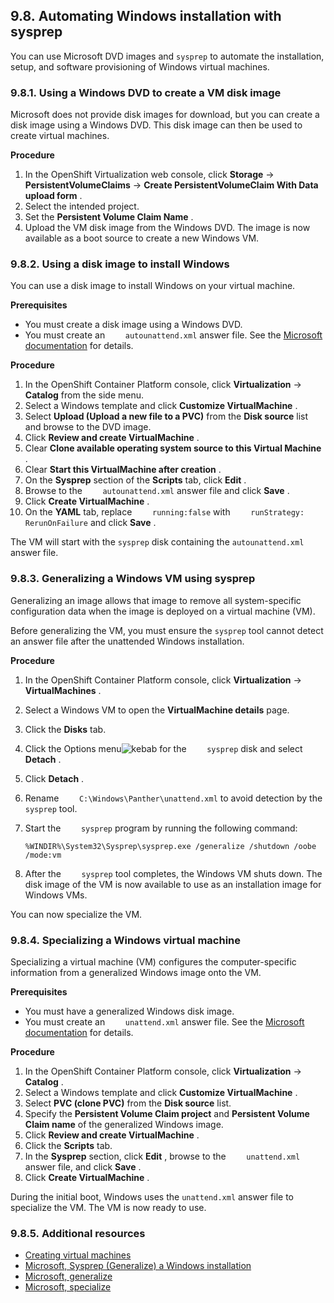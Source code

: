 ## 9.8. Automating Windows installation with sysprep




You can use Microsoft DVD images and `sysprep` to automate the installation, setup, and software provisioning of Windows virtual machines.

### 9.8.1. Using a Windows DVD to create a VM disk image




Microsoft does not provide disk images for download, but you can create a disk image using a Windows DVD. This disk image can then be used to create virtual machines.

 **Procedure** 

1. In the OpenShift Virtualization web console, click **Storage** → **PersistentVolumeClaims** → **Create PersistentVolumeClaim With Data upload form** .
1. Select the intended project.
1. Set the **Persistent Volume Claim Name** .
1. Upload the VM disk image from the Windows DVD. The image is now available as a boot source to create a new Windows VM.


### 9.8.2. Using a disk image to install Windows




You can use a disk image to install Windows on your virtual machine.

 **Prerequisites** 

- You must create a disk image using a Windows DVD.
- You must create an `    autounattend.xml` answer file. See the [Microsoft documentation](https://docs.microsoft.com/en-us/windows-hardware/manufacture/desktop/update-windows-settings-and-scripts-create-your-own-answer-file-sxs) for details.


 **Procedure** 

1. In the OpenShift Container Platform console, click **Virtualization** → **Catalog** from the side menu.
1. Select a Windows template and click **Customize VirtualMachine** .
1. Select **Upload (Upload a new file to a PVC)** from the **Disk source** list and browse to the DVD image.
1. Click **Review and create VirtualMachine** .
1. Clear **Clone available operating system source to this Virtual Machine** .
1. Clear **Start this VirtualMachine after creation** .
1. On the **Sysprep** section of the **Scripts** tab, click **Edit** .
1. Browse to the `    autounattend.xml` answer file and click **Save** .
1. Click **Create VirtualMachine** .
1. On the **YAML** tab, replace `    running:false` with `    runStrategy: RerunOnFailure` and click **Save** .


The VM will start with the `sysprep` disk containing the `autounattend.xml` answer file.

### 9.8.3. Generalizing a Windows VM using sysprep




Generalizing an image allows that image to remove all system-specific configuration data when the image is deployed on a virtual machine (VM).

Before generalizing the VM, you must ensure the `sysprep` tool cannot detect an answer file after the unattended Windows installation.

 **Procedure** 

1. In the OpenShift Container Platform console, click **Virtualization** → **VirtualMachines** .
1. Select a Windows VM to open the **VirtualMachine details** page.
1. Click the **Disks** tab.
1. Click the Options menu![kebab](https://access.redhat.com/webassets/avalon/d/OpenShift_Container_Platform-4.11-Virtualization-en-US/images/f468284ec3cc9bf27e6bd2c83849ca50/kebab.png)
    for the `    sysprep` disk and select **Detach** .
1. Click **Detach** .
1. Rename `    C:\Windows\Panther\unattend.xml` to avoid detection by the `    sysprep` tool.
1. Start the `    sysprep` program by running the following command:
    
    
    ```
    %WINDIR%\System32\Sysprep\sysprep.exe /generalize /shutdown /oobe /mode:vm
    ```
    
    
1. After the `    sysprep` tool completes, the Windows VM shuts down. The disk image of the VM is now available to use as an installation image for Windows VMs.


You can now specialize the VM.

### 9.8.4. Specializing a Windows virtual machine




Specializing a virtual machine (VM) configures the computer-specific information from a generalized Windows image onto the VM.

 **Prerequisites** 

- You must have a generalized Windows disk image.
- You must create an `    unattend.xml` answer file. See the [Microsoft documentation](https://docs.microsoft.com/en-us/windows-hardware/manufacture/desktop/update-windows-settings-and-scripts-create-your-own-answer-file-sxs?view=windows-11) for details.


 **Procedure** 

1. In the OpenShift Container Platform console, click **Virtualization** → **Catalog** .
1. Select a Windows template and click **Customize VirtualMachine** .
1. Select **PVC (clone PVC)** from the **Disk source** list.
1. Specify the **Persistent Volume Claim project** and **Persistent Volume Claim name** of the generalized Windows image.
1. Click **Review and create VirtualMachine** .
1. Click the **Scripts** tab.
1. In the **Sysprep** section, click **Edit** , browse to the `    unattend.xml` answer file, and click **Save** .
1. Click **Create VirtualMachine** .


During the initial boot, Windows uses the `unattend.xml` answer file to specialize the VM. The VM is now ready to use.

### 9.8.5. Additional resources




-  [Creating virtual machines](https://access.redhat.com/documentation/en-us/openshift_container_platform/4.11/html-single/virtualization/#virt-create-vms) 
-  [Microsoft, Sysprep (Generalize) a Windows installation](https://docs.microsoft.com/en-us/windows-hardware/manufacture/desktop/sysprep--generalize--a-windows-installation) 
-  [Microsoft, generalize](https://docs.microsoft.com/en-us/windows-hardware/manufacture/desktop/generalize) 
-  [Microsoft, specialize](https://docs.microsoft.com/en-us/windows-hardware/manufacture/desktop/specialize) 


